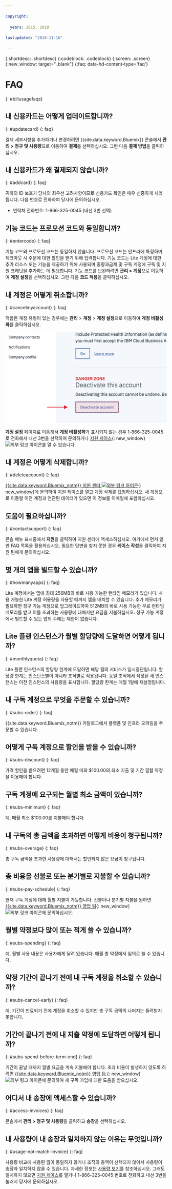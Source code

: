 ```yaml
---

copyright:

  years: 2015, 2018

lastupdated: "2018-11-16"

---
```


{:shortdesc: .shortdesc}
{:codeblock: .codeblock}
{:screen: .screen}
{:new_window: target="_blank"}
{:faq: data-hd-content-type='faq'}

# FAQ
{: #billusagefaqs} 


## 내 신용카드는 어떻게 업데이트합니까?
{: #updatecard}
{: faq}

결제 세부사항을 추가하거나 변경하려면 {{site.data.keyword.Bluemix}} 콘솔에서 **관리 > 청구 및 사용량**으로 이동하여 **결제**를 선택하십시오. 그런 다음 **결제 방법**을 클릭하십시오.

## 내 신용카드가 왜 결제되지 않습니까?
{: #addcard}
{: faq}

귀하의 ID 보호가 당사의 최우선 고려사항이므로 신용카드 확인은 매우 신중하게 처리됩니다. 다음 번호로 전화하여 당사에 문의하십시오.  

   * 연락처 전화번호: 1-866-325-0045 (내선 3번 선택)


## 기능 코드는 프로모션 코드와 동일합니까? 
{: #entercode}
{: faq}

기능 코드와 프로모션 코드는 동일하지 않습니다. 프로모션 코드는 인프라에 특정하며 체크아웃 시 주문에 대한 할인을 받기 위해 입력합니다. 기능 코드는 Lite 계정에 대한 추가 리소스 또는 기능을 제공하기 위해 사용되며 종량과금제 및 구독 계정에 구독 및 지원 크레딧을 추가하는 데 필요합니다. 기능 코드를 보완하려면 **관리 > 계정**으로 이동하여 **계정 설정**을 선택하십시오. 그런 다음 **코드 적용**을 클릭하십시오. 

## 내 계정은 어떻게 취소합니까?
{: #cancelmyaccount}
{: faq}

적합한 계정 유형이 있는 경우에는 **관리** > **계정** > **계정 설정**으로 이동하여 **계정 비활성화**를 클릭하십시오. 

![계정 설정 화면 캡처](images/Account-2C.svg "계정 설정 화면 캡처")

**계정 설정** 페이지로 이동해서 **계정 비활성화**가 표시되지 않는 경우 1-866-325-0045로 전화해서 내선 3번을 선택하여 문의하거나 [지원 케이스](https://{DomainName}/unifiedsupport/supportcenter){: new_window} ![외부 링크 아이콘](../icons/launch-glyph.svg)를 열 수 있습니다.

## 내 계정은 어떻게 삭제합니까?
{: #deleteaccount}
{: faq}

[{{site.data.keyword.Bluemix_notm}} 지원 센터 ![외부 링크 아이콘](../icons/launch-glyph.svg)](https://{DomainName}/unifiedsupport/supportcenter){: new_window}에 문의하여 지원 케이스를 열고 계정 삭제를 요청하십시오. 새 계정으로 이동할 이전 계정과 연관된 데이터가 있으면 이 정보를 이메일에 포함하십시오.

## 도움이 필요하십니까?
{: #contactsupport}
{: faq}

콘솔 메뉴 표시줄에서 **지원**을 클릭하여 지원 센터에 액세스하십시오. 여기에서 먼저 일반 FAQ 목록을 활용하십시오. 필요한 답변을 찾지 못한 경우 **케이스 작성**을 클릭하여 지원 팀에게 문의하십시오.   

## 몇 개의 앱을 빌드할 수 있습니까?
{: #howmanyapps}
{: faq}

Lite 계정에서는 앱에 최대 256MB의 바로 사용 가능한 런타임 메모리가 있습니다. 사용 가능한 Lite 계정 허용량을 사용할 때까지 앱을 배치할 수 있습니다. 추가 메모리가 필요하면 청구 가능 계정으로 업그레이드하여 512MB의 바로 사용 가능한 무료 런타임 메모리를 받고 이를 초과하는 사용량에 대해서만 요금을 지불하십시오. 청구 가능 계정에서 빌드할 수 있는 앱의 수에는 제한이 없습니다. 


## Lite 플랜 인스턴스가 월별 할당량에 도달하면 어떻게 됩니까?
{: #monthlyquota}
{: faq}

Lite 플랜 인스턴스의 할당량 한계에 도달하면 해당 월의 서비스가 일시중단됩니다. 할당량 한계는 인스턴스별이 아니라 조직별로 적용됩니다. 동일 조직에서 작성된 새 인스턴스는 이전 인스턴스의 사용량을 표시합니다. 할당량 한계는 매월 1일에 재설정됩니다.


## 내 구독 계정으로 무엇을 주문할 수 있습니까? 
{: #subs-order}
{: faq}

{{site.data.keyword.Bluemix_notm}} 카탈로그에서 플랫폼 및 인프라 오퍼링을 주문할 수 있습니다. 


## 어떻게 구독 계정으로 할인을 받을 수 있습니까? 
{: #subs-discount}
{: faq}

가격 할인을 받으려면 12개월 동안 매월 미화 $100.00의 최소 지출 및 기간 결합 약정을 이용해야 합니다. 


## 구독 계정에 요구되는 월별 최소 금액이 있습니까? 
{: #subs-minimum}
{: faq}

예, 매월 최소 $100.00를 지불해야 합니다.


## 내 구독의 총 금액을 초과하면 어떻게 비용이 청구됩니까?
{: #subs-overage}
{: faq}

총 구독 금액을 초과한 사용량에 대해서는 할인되지 않은 요금이 청구됩니다.


## 총 비용을 선불로 또는 분기별로 지불할 수 있습니까?
{: #subs-pay-schedule}
{: faq}

현재 구독 계정에 대해 월별 지불이 가능합니다. 선불이나 분기별 지불을 원하면 [{{site.data.keyword.Bluemix_notm}} 영업 팀](https://www.ibm.com/cloud-computing/bluemix/contact-us){: new_window} ![외부 링크 아이콘](../icons/launch-glyph.svg)에 문의하십시오.


## 월별 약정보다 많이 또는 적게 쓸 수 있습니까?  
{: #subs-spending}
{: faq}

예, 월별 사용 내용은 사용자에게 달려 있습니다. 매월 총 약정에서 임의로 쓸 수 있습니다. 


## 약정 기간이 끝나기 전에 내 구독 계정을 취소할 수 있습니까?  
{: #subs-cancel-early}
{: faq}

예, 기간이 만료되기 전에 계정을 취소할 수 있지만 총 구독 금액의 나머지는 돌려받지 못합니다. 


## 기간이 끝나기 전에 내 지출 약정에 도달하면 어떻게 됩니까?  
{: #subs-spend-before-term-end}
{: faq}

기간이 끝날 때까지 월별 요금을 계속 지불해야 합니다. 초과 비용이 발생하지 않도록 하려면 [{{site.data.keyword.Bluemix_notm}} 영업 팀 ](https://www.ibm.com/cloud-computing/bluemix/contact-us){: new_window} ![외부 링크 아이콘](../icons/launch-glyph.svg)에 문의하여 새 구독 가입에 대한 도움을 받으십시오. 


## 어디서 내 송장에 액세스할 수 있습니까?
{: #access-invoices}
{: faq}

콘솔에서 **관리 > 청구 및 사용량**을 클릭하고 **송장**을 선택하십시오.


## 내 사용량이 내 송장과 일치하지 않는 이유는 무엇입니까?
{: #usage-not-match-invoice}
{: faq}

사용량 비교에 사용된 월이 동일하지 않거나 조직의 총액이 선택되지 않아서 사용량이 송장과 일치하지 않을 수 있습니다. 자세한 정보는 [사용량 보기](/docs/billing-usage/viewing_usage.html#viewingusage)를 참조하십시오. 그래도 일치하지 않으면 [지원 케이스](/unifiedsupport/cases/add)를 열거나 1-866-325-0045 번호로 전화하고 내선 3번을 눌러서 당사에 문의하십시오.











